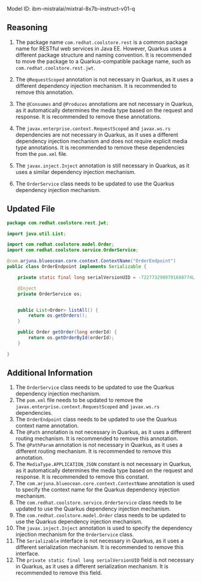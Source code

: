 Model ID: ibm-mistralai/mixtral-8x7b-instruct-v01-q

## Reasoning

1. The package name `com.redhat.coolstore.rest` is a common package name for RESTful web services in Java EE. However, Quarkus uses a different package structure and naming convention. It is recommended to move the package to a Quarkus-compatible package name, such as `com.redhat.coolstore.rest.jwt`.

2. The `@RequestScoped` annotation is not necessary in Quarkus, as it uses a different dependency injection mechanism. It is recommended to remove this annotation.

3. The `@Consumes` and `@Produces` annotations are not necessary in Quarkus, as it automatically determines the media type based on the request and response. It is recommended to remove these annotations.

4. The `javax.enterprise.context.RequestScoped` and `javax.ws.rs` dependencies are not necessary in Quarkus, as it uses a different dependency injection mechanism and does not require explicit media type annotations. It is recommended to remove these dependencies from the `pom.xml` file.

5. The `javax.inject.Inject` annotation is still necessary in Quarkus, as it uses a similar dependency injection mechanism.

6. The `OrderService` class needs to be updated to use the Quarkus dependency injection mechanism.

## Updated File

```java
package com.redhat.coolstore.rest.jwt;

import java.util.List;

import com.redhat.coolstore.model.Order;
import com.redhat.coolstore.service.OrderService;

@com.arjuna.blueocean.core.context.ContextName("OrderEndpoint")
public class OrderEndpoint implements Serializable {

    private static final long serialVersionUID = -7227732980791688774L;

    @Inject
    private OrderService os;


    public List<Order> listAll() {
        return os.getOrders();
    }

    public Order getOrder(long orderId) {
        return os.getOrderById(orderId);
    }

}
```

## Additional Information

1. The `OrderService` class needs to be updated to use the Quarkus dependency injection mechanism.
2. The `pom.xml` file needs to be updated to remove the `javax.enterprise.context.RequestScoped` and `javax.ws.rs` dependencies.
3. The `OrderEndpoint` class needs to be updated to use the Quarkus context name annotation.
4. The `@Path` annotation is not necessary in Quarkus, as it uses a different routing mechanism. It is recommended to remove this annotation.
5. The `@PathParam` annotation is not necessary in Quarkus, as it uses a different routing mechanism. It is recommended to remove this annotation.
6. The `MediaType.APPLICATION_JSON` constant is not necessary in Quarkus, as it automatically determines the media type based on the request and response. It is recommended to remove this constant.
7. The `com.arjuna.blueocean.core.context.ContextName` annotation is used to specify the context name for the Quarkus dependency injection mechanism.
8. The `com.redhat.coolstore.service.OrderService` class needs to be updated to use the Quarkus dependency injection mechanism.
9. The `com.redhat.coolstore.model.Order` class needs to be updated to use the Quarkus dependency injection mechanism.
10. The `javax.inject.Inject` annotation is used to specify the dependency injection mechanism for the `OrderService` class.
11. The `Serializable` interface is not necessary in Quarkus, as it uses a different serialization mechanism. It is recommended to remove this interface.
12. The `private static final long serialVersionUID` field is not necessary in Quarkus, as it uses a different serialization mechanism. It is recommended to remove this field.